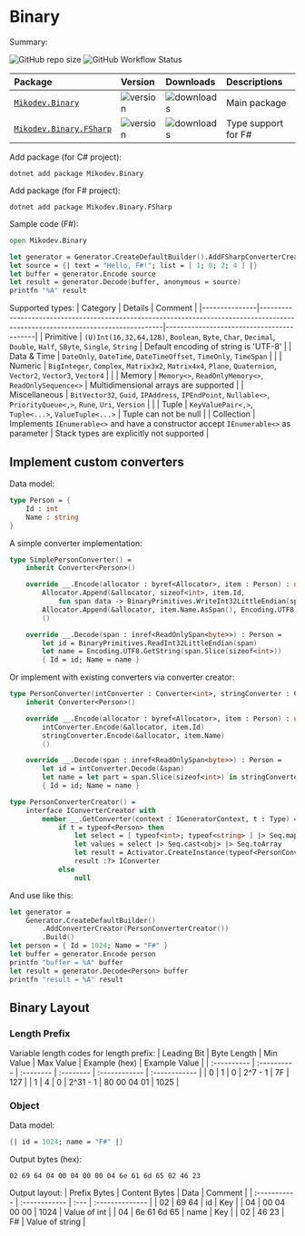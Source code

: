 # Binary

Summary:

![GitHub repo size](https://img.shields.io/github/repo-size/afxres/binary)
![GitHub Workflow Status](https://img.shields.io/github/actions/workflow/status/afxres/binary/dotnet-tests.yml?branch=main)

| Package                       | Version        | Downloads        | Descriptions        |
| :---------------------------- | :------------- | :--------------- | :------------------ |
| [`Mikodev.Binary`][PC]        | ![version][VC] | ![downloads][IC] | Main package        |
| [`Mikodev.Binary.FSharp`][PF] | ![version][VF] | ![downloads][IF] | Type support for F# |

Add package (for C# project):
```
dotnet add package Mikodev.Binary
```

Add package (for F# project):
```
dotnet add package Mikodev.Binary.FSharp
```

Sample code (F#):
```fsharp
open Mikodev.Binary

let generator = Generator.CreateDefaultBuilder().AddFSharpConverterCreators().Build()
let source = {| text = "Hello, F#!"; list = [ 1; 0; 2; 4 ] |}
let buffer = generator.Encode source
let result = generator.Decode(buffer, anonymous = source)
printfn "%A" result
```

Supported types:
| Category      | Details                                                                                                                         | Comment                                  |
|---------------|---------------------------------------------------------------------------------------------------------------------------------|------------------------------------------|
| Primitive     | ``(U)Int(16,32,64,128)``, ``Boolean``, ``Byte``, ``Char``, ``Decimal``, ``Double``, ``Half``, ``SByte``, ``Single``, ``String`` | Default encoding of string is 'UTF-8'    |
| Data & Time   | ``DateOnly``, ``DateTime``, ``DateTimeOffset``, ``TimeOnly``, ``TimeSpan``                                                      |                                          |
| Numeric       | ``BigInteger``, ``Complex``, ``Matrix3x2``, ``Matrix4x4``, ``Plane``, ``Quaternion``, ``Vector2``, ``Vector3``, ``Vector4``     |                                          |
| Memory        | ``Memory<>``, ``ReadOnlyMemory<>``, ``ReadOnlySequence<>``                                                                      | Multidimensional arrays are supported    |
| Miscellaneous | ``BitVector32``, ``Guid``, ``IPAddress``, ``IPEndPoint``, ``Nullable<>``, ``PriorityQueue<,>``, ``Rune``, ``Uri``, ``Version``  |                                          |
| Tuple         | ``KeyValuePair<,>``, ``Tuple<...>``, ``ValueTuple<...>``                                                                        | Tuple can not be null                    |
| Collection    | Implements ``IEnumerable<>`` and have a constructor accept ``IEnumerable<>`` as parameter                                       | Stack types are explicitly not supported |

## Implement custom converters

Data model:
```fsharp
type Person = {
    Id : int
    Name : string
}
```

A simple converter implementation:
```fsharp
type SimplePersonConverter() =
    inherit Converter<Person>()

    override __.Encode(allocator : byref<Allocator>, item : Person) : unit =
        Allocator.Append(&allocator, sizeof<int>, item.Id,
            fun span data -> BinaryPrimitives.WriteInt32LittleEndian(span, data))
        Allocator.Append(&allocator, item.Name.AsSpan(), Encoding.UTF8)
        ()

    override __.Decode(span : inref<ReadOnlySpan<byte>>) : Person =
        let id = BinaryPrimitives.ReadInt32LittleEndian(span)
        let name = Encoding.UTF8.GetString(span.Slice(sizeof<int>))
        { Id = id; Name = name }
```

Or implement with existing converters via converter creator:
```fsharp
type PersonConverter(intConverter : Converter<int>, stringConverter : Converter<string>) =
    inherit Converter<Person>()

    override __.Encode(allocator : byref<Allocator>, item : Person) : unit =
        intConverter.Encode(&allocator, item.Id)
        stringConverter.Encode(&allocator, item.Name)
        ()

    override __.Decode(span : inref<ReadOnlySpan<byte>>) : Person =
        let id = intConverter.Decode(&span)
        let name = let part = span.Slice(sizeof<int>) in stringConverter.Decode(&part)
        { Id = id; Name = name }

type PersonConverterCreator() =
    interface IConverterCreator with
        member __.GetConverter(context : IGeneratorContext, t : Type) =
            if t = typeof<Person> then
                let select = [ typeof<int>; typeof<string> ] |> Seq.map context.GetConverter
                let values = select |> Seq.cast<obj> |> Seq.toArray
                let result = Activator.CreateInstance(typeof<PersonConverter>, values)
                result :?> IConverter
            else
                null
```

And use like this:
```fsharp
let generator =
    Generator.CreateDefaultBuilder()
        .AddConverterCreator(PersonConverterCreator())
        .Build()
let person = { Id = 1024; Name = "F#" }
let buffer = generator.Encode person
printfn "buffer = %A" buffer
let result = generator.Decode<Person> buffer
printfn "result = %A" result
```

## Binary Layout

### Length Prefix

Variable length codes for length prefix:
| Leading Bit | Byte Length | Min Value | Max Value | Example (hex) | Example Value |
| :---------- | :---------- | :-------- | :-------- | :------------ | :------------ |
| 0           | 1           | 0         | 2^7 - 1   | 7F            | 127           |
| 1           | 4           | 0         | 2^31 - 1  | 80 00 04 01   | 1025          |

### Object

Data model:
```fsharp
{| id = 1024; name = "F#" |}
```

Output bytes (hex):
```
02 69 64 04 00 04 00 00 04 6e 61 6d 65 02 46 23
```

Output layout:
| Prefix Bytes | Content Bytes | Data | Comment         |
| :----------- | :------------ | :--- | :-------------- |
| 02           | 69 64         | id   | Key             |
| 04           | 00 04 00 00   | 1024 | Value of int    |
| 04           | 6e 61 6d 65   | name | Key             |
| 02           | 46 23         | F#   | Value of string |

[PC]:https://www.nuget.org/packages/Mikodev.Binary/
[PF]:https://www.nuget.org/packages/Mikodev.Binary.FSharp/
[VC]:https://img.shields.io/nuget/vpre/Mikodev.Binary
[VF]:https://img.shields.io/nuget/vpre/Mikodev.Binary.FSharp
[IC]:https://img.shields.io/nuget/dt/Mikodev.Binary
[IF]:https://img.shields.io/nuget/dt/Mikodev.Binary.FSharp
